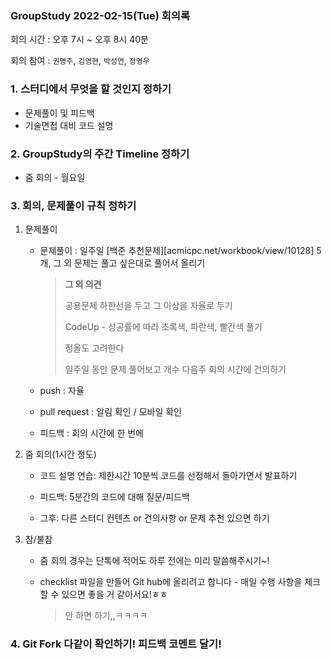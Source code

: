 ### GroupStudy 2022-02-15(Tue) 회의록

회의 시간 : 오후 7시 ~ 오후 8시 40분

회의 참여 : `권영주`, `김영현`, `박성연`, `정영우`



### 1. 스터디에서 무엇을 할 것인지 정하기

* 문제풀이 및 피드백
* 기술면접 대비 코드 설명



### 2. GroupStudy의 주간 Timeline 정하기 

* 줌 회의 - 월요일

  

### 3. 회의, 문제풀이 규칙 정하기 

1. 문제풀이

   * 문제풀이 : 일주일 [백준 추천문제][acmicpc.net/workbook/view/10128] 5개, 그 외 문제는 풀고 싶은대로 풀어서 올리기

     > **그 외 의견**
     >
     > 공용문제 하한선을 두고 그 이상을 자율로 두기
     >
     > CodeUp - 성공률에 따라 초록색, 파란색, 빨간색 풀기
     >
     > 정올도 고려한다
     >
     > 일주일 동안 문제 풀어보고 개수 다음주 회의 시간에 건의하기

   * push : 자율

   * pull request : 알림 확인 / 모바일 확인

   * 피드백 : 회의 시간에 한 번에

   

2. 줌 회의(1시간 정도)

   * 코드 설명 연습: 제한시간 10분씩 코드를 선정해서 돌아가면서 발표하기 

   * 피드백: 5분간의 코드에 대해 질문/피드백

   * 그후: 다른 스터디 컨텐츠 or 건의사항 or 문제 추천 있으면 하기

     

3. 참/불참

   * 줌 회의 경우는 단톡에 적어도 하루 전에는 미리 말씀해주시기~!

   * checklist 파일을 만들어 Git hub에 올리려고 합니다 - 매일 수행 사항을 체크할 수 있으면 좋을 거 같아서요!ㅎㅎ 

     > 안 하면 하기,,ㅋㅋㅋㅋ
     
     

### 4. Git Fork 다같이 확인하기! 피드백 코멘트 달기!

